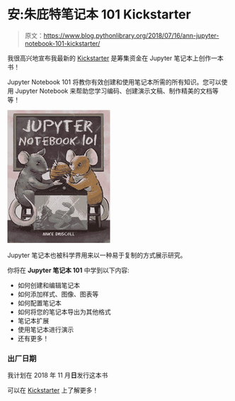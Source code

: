 # 安:朱庇特笔记本 101 Kickstarter

> 原文：<https://www.blog.pythonlibrary.org/2018/07/16/ann-jupyter-notebook-101-kickstarter/>

我很高兴地宣布我最新的 [Kickstarter](https://www.kickstarter.com/projects/34257246/jupyter-notebook-101) 是筹集资金在 Jupyter 笔记本上创作一本书！

Jupyter Notebook 101 将教你有效创建和使用笔记本所需的所有知识。您可以使用 Jupyter Notebook 来帮助您学习编码、创建演示文稿、制作精美的文档等等！

![](img/20dce649e5ae7334e5839158d468c11f.png)

Jupyter 笔记本也被科学界用来以一种易于复制的方式展示研究。

你将在 **Jupyter 笔记本 101** 中学到以下内容:

*   如何创建和编辑笔记本
*   如何添加样式、图像、图表等
*   如何配置笔记本
*   如何将您的笔记本导出为其他格式
*   笔记本扩展
*   使用笔记本进行演示
*   还有更多！

### 出厂日期

我计划在 2018 年 11 月**日**发行这本书

可以在 [Kickstarter](https://www.kickstarter.com/projects/34257246/jupyter-notebook-101) 上了解更多！